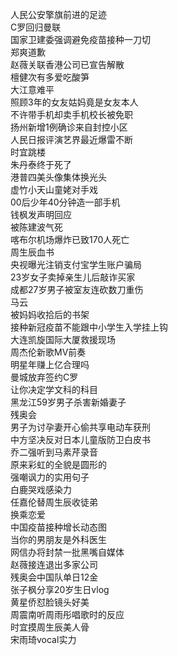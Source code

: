 人民公安擎旗前进的足迹  
C罗回归曼联  
国家卫建委强调避免疫苗接种一刀切  
郑爽道歉  
赵薇关联香港公司已宣告解散  
檀健次有多爱吃酸笋  
大江意难平  
照顾3年的女友姑妈竟是女友本人  
不许带手机却卖手机校长被免职  
扬州新增1例确诊来自封控小区  
人民日报评演艺界最近爆雷不断  
时宜跳楼  
朱丹泰终于死了  
港普四美头像集体换光头  
虚竹小天山童姥对手戏  
00后少年40分钟造一部手机  
钱枫发声明回应  
被陈建波气死  
喀布尔机场爆炸已致170人死亡  
周生辰血书  
央视曝光注销支付宝学生账户骗局  
23岁女子卖掉亲生儿后敲诈买家  
成都27岁男子被室友连砍数刀重伤  
马云  
被妈妈收拾后的书架  
接种新冠疫苗不能跟中小学生入学挂上钩  
大连凯旋国际大厦救援现场  
周杰伦新歌MV前奏  
明星年赚上亿合理吗  
曼城放弃签约C罗  
让你决定学文科的科目  
黑龙江59岁男子杀害新婚妻子  
残奥会  
男子为讨孕妻开心偷共享电动车获刑  
中方坚决反对日本儿童版防卫白皮书  
乔二强听到马素芹录音  
原来彩虹的全貌是圆形的  
强嘲讽力的实用句子  
白鹿哭戏感染力  
任嘉伦替周生辰收徒弟  
换乘恋爱  
中国疫苗接种增长动态图  
当你的男朋友是外科医生  
网信办将封禁一批黑嘴自媒体  
赵薇接连退出多家公司  
残奥会中国队单日12金  
张子枫分享20岁生日vlog  
黄星侨怼脸镜头好美  
周震南听周雨彤唱歌时的反应  
时宜摸周生辰美人骨  
宋雨琦vocal实力  
